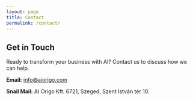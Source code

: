 ```yaml
---
layout: page
title: Contact
permalink: /contact/
---
```


## Get in Touch
Ready to transform your business with AI? Contact us to discuss how we can help.

**Email:**
[info@aiorigo.com](mailto:info@aiorigo.com)

**Snail Mail:**
AI Origo Kft.
6721, Szeged, Szent István tér 10.
